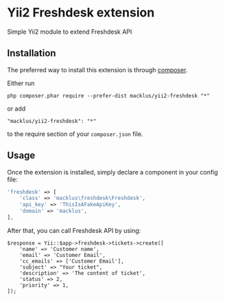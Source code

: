 Yii2 Freshdesk extension
========================
Simple Yii2 module to extend Freshdesk API

Installation
------------

The preferred way to install this extension is through [composer](http://getcomposer.org/download/).

Either run

```
php composer.phar require --prefer-dist macklus/yii2-freshdesk "*"
```

or add

```
"macklus/yii2-freshdesk": "*"
```

to the require section of your `composer.json` file.


Usage
-----

Once the extension is installed, simply declare a component in your config file:

```php
'freshdesk' => [
    'class' => 'macklus\freshdesk\Freshdesk',
    'api_key' => 'ThisIsAFakeApiKey',
    'domain' => 'macklus',
],
```

After that, you can call Freshdesk API by using:

```
$response = Yii::$app->freshdesk->tickets->create([
    'name' => 'Customer name',
    'email' => 'Customer Email',
    'cc_emails' => ['Customer Email'],
    'subject' => "Your ticket",
    'description' => 'The content of ticket',
    'status' => 2,
    'priority' => 1,
]);
```